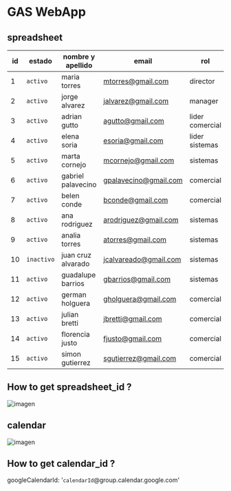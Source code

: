 # GAS WebApp

## spreadsheet


id	  |   estado   |   nombre y apellido	|   email	                  |   rol             |
------|------------|----------------------|---------------------------|-------------------|
1	    |  `activo`  |   maria torres      	|   mtorres@gmail.com	      |   director        |
2	    |  `activo`  |   jorge alvarez	    |   jalvarez@gmail.com	    |   manager         |
3	    |  `activo`  |   adrian gutto	      |   agutto@gmail.com	      |   lider comercial |
4	    |  `activo`  |   elena soria	      |   esoria@gmail.com	      |   lider sistemas  |
5	    |  `activo`  |   marta cornejo	    |   mcornejo@gmail.com	    |   sistemas        |
6	    |  `activo`  |   gabriel palavecino	|   gpalavecino@gmail.com	  |   comercial       |
7	    |  `activo`  |   belen conde	      |   bconde@gmail.com	      |   comercial       |
8	    |  `activo`  |   ana rodriguez	    |   arodriguez@gmail.com	  |   sistemas        |
9	    |  `activo`  |   analia torres	    |   atorres@gmail.com	      |   sistemas        |
10	  | `inactivo` |   juan cruz alvarado	|   jcalvareado@gmail.com	  |   sistemas        |
11	  |  `activo`  |   guadalupe barrios	|   gbarrios@gmail.com	    |   sistemas        |
12	  |  `activo`  |   german holguera	  |   gholguera@gmail.com	    |   comercial       |
13	  |  `activo`  |   julian bretti	    |   jbretti@gmail.com	      |   comercial       |
14	  |  `activo`  |   florencia justo	  |   fjusto@gmail.com	      |   comercial       |
15	  |  `activo`  |   simon gutierrez    |   sgutierrez@gmail.com	  |   comercial       |

## How to get spreadsheet_id ?
![imagen](https://user-images.githubusercontent.com/58560797/227801516-d33c531c-8969-4d7c-b1b6-25603e0cca08.png)

## calendar
![imagen](https://user-images.githubusercontent.com/58560797/227801340-d8ef7e3a-2890-49af-9e41-baea3b5d0f9e.png)

## How to get calendar_id ?
googleCalendarId: '`calendarId`@group.calendar.google.com'
